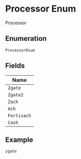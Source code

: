 
# Processor Enum

Processor

## Enumeration

`ProcessorEnum`

## Fields

| Name |
|  --- |
| `Zgate` |
| `Zgate2` |
| `Zach` |
| `Ach` |
| `Fortisach` |
| `Cash` |

## Example

```
zgate
```

